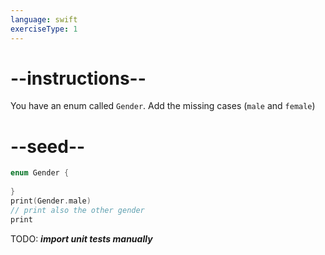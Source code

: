 ```yaml
---
language: swift
exerciseType: 1
---
```


# --instructions--

You have an enum called `Gender`.
Add the missing cases (`male` and `female`)

# --seed--

```swift
enum Gender {
    
}
print(Gender.male)
// print also the other gender
print
```

TODO: ___import unit tests manually___
